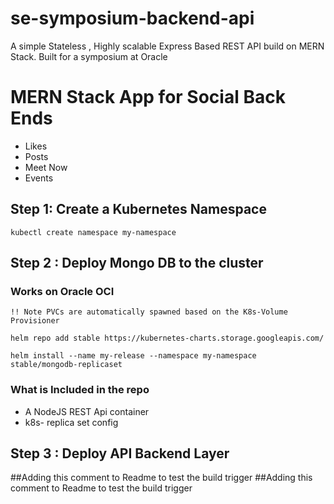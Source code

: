 # se-symposium-backend-api
A simple Stateless , Highly scalable Express Based REST API build on MERN Stack. Built for a symposium at Oracle 

# MERN Stack App for Social Back Ends 
* Likes 
* Posts
* Meet Now 
* Events

## Step 1: Create a Kubernetes Namespace 
``` kubectl create namespace my-namespace ```

## Step 2 : Deploy Mongo DB to the cluster
### Works on Oracle OCI 

```!! Note PVCs are automatically spawned based on the K8s-Volume Provisioner ```

``` helm repo add stable https://kubernetes-charts.storage.googleapis.com/ ```

``` helm install --name my-release --namespace my-namespace stable/mongodb-replicaset ```

### What is Included in the repo
* A NodeJS REST Api container
* k8s- replica set config 

## Step 3 : Deploy API Backend Layer 
##Adding this comment to Readme to test the build trigger
##Adding this comment to Readme to test the build trigger





